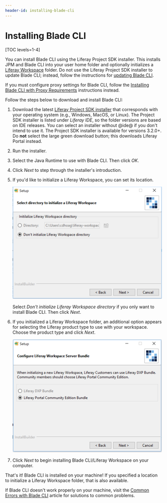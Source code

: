 ```yaml
---
header-id: installing-blade-cli
---
```


# Installing Blade CLI

[TOC levels=1-4]

You can install Blade CLI using the Liferay Project SDK installer. This installs
JPM and Blade CLI into your user home folder and optionally initializes a
[Liferay Workspace](/docs/7-2/reference/-/knowledge_base/reference/liferay-workspace)
folder. Do not use the Liferay Project SDK installer to update Blade CLI;
instead, follow the instructions for
[updating Blade CLI](/docs/7-2/reference/-/knowledge_base/reference/updating-blade-cli).

If you must configure proxy settings for Blade CLI, follow the
[Installing Blade CLI with Proxy Requirements](/docs/7-2/reference/-/knowledge_base/reference/installing-blade-cli-with-proxy-requirements) instructions instead.

Follow the steps below to download and install Blade CLI:

1.  Download the latest
    [Liferay Project SDK installer](https://sourceforge.net/projects/lportal/files/Liferay%20IDE/)
    that corresponds with your operating system (e.g., Windows, MacOS, or
    Linux). The Project SDK installer is listed under *Liferay IDE*, so the
    folder versions are based on IDE releases. You can select an installer
    without @ide@ if you don't intend to use it. The Project SDK installer is
    available for versions 3.2.0+. Do **not** select the large
    green download button; this downloads Liferay Portal instead.

2.  Run the installer. 

3.  Select the Java Runtime to use with Blade CLI. Then click *OK*.

4.  Click *Next* to step through the installer's introduction.

5.  If you'd like to initialize a Liferay Workspace, you can set its location. 

    ![Figure 1: Determine where your Liferay Workspace should reside, if you want one.](../../../images/blade-installer-workspace-init.png)

    Select *Don't initialize Liferay Workspace directory* if you only want to
    install Blade CLI. Then click *Next*.

6.  If you initialized a Liferay Workspace folder, an additional option appears
    for selecting the Liferay product type to use with your workspace. Choose
    the product type and click *Next*.

    ![Figure 2: Select the product version you'll use with your Liferay Workspace.](../../../images/installer-workspace-type.png)

7.  Click *Next* to begin installing Blade CLI/Liferay Workspace on your
    computer.

That's it! Blade CLI is installed on your machine! If you specified a location
to initialize a Liferay Workspace folder, that is also available.

If Blade CLI doesn't work properly on your machine, visit the
[Common Errors with Blade CLI](/docs/7-2/reference/-/knowledge_base/reference/common-errors-with-blade-cli-installation)
article for solutions to common problems.
